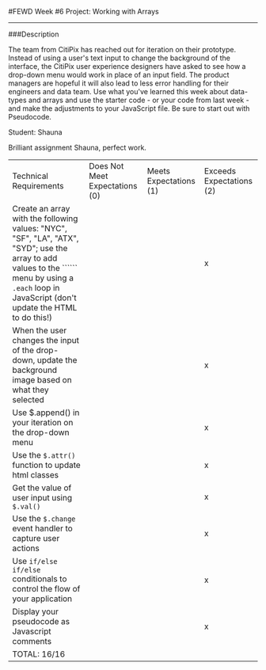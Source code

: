 #FEWD Week #6 Project: Working with Arrays

---


###Description


The team from CitiPix has reached out for iteration on their prototype.  Instead of using a user's text input to change the background of the interface, the CitiPix user experience designers have asked to see how a drop-down menu would work in place of an input field.  The product managers are hopeful it will also lead to less error handling for their engineers and data team.  Use what you've learned this week about data-types and arrays and use the starter code - or your code from last week - and make the adjustments to your JavaScript file. Be sure to start out with Pseudocode.

Student: Shauna

Brilliant assignment Shauna, perfect work.


|                                                                                                                                                                                                        |                                |                        |                          |
|--------------------------------------------------------------------------------------------------------------------------------------------------------------------------------------------------------|--------------------------------|------------------------|--------------------------|
| Technical Requirements                                                                                                                                                                                 | Does Not Meet Expectations (0) | Meets Expectations (1) | Exceeds Expectations (2) |
| Create an array with the following values: "NYC", "SF", "LA", "ATX", "SYD"; use the array to add values to the `````` menu by using a ```.each``` loop in JavaScript (don't update the HTML to do this!) |                                |                        |            x              |
| When the user changes the input of the drop-down, update the background image based on what they selected                                                                                              |                                |                        |              x            |
| Use $.append() in your iteration on the drop-down menu                                                                                                                                                 |                                |                        |              x            |
| Use the ```$.attr()``` function to update html classes                                                                                                                                                 |                                |                        |              x            |
| Get the value of user input using ```$.val()```                                                                                                                                                        |                                |                        |              x            |
| Use the ```$.change``` event handler to capture user actions                                                                                                                                           |                                |                        |              x            |
| Use ```if/else if/else ``` conditionals to control the flow of your application                                                                                                                        |                                |                        |              x            |
| Display your pseudocode as Javascript comments                                                                                                                                                         |                                |                        |              x            |
| TOTAL: 16/16                                                                                                                                                                                       |                                |                        |                          |
